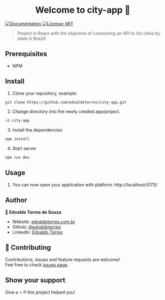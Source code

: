 <h1 align="center">Welcome to city-app 👋</h1>
<p>
  <a href="https://documenter.getpostman.com/view/13040502/UzBjrney#c3212110-5be6-45bd-b000-95c6538746ca" target="_blank">
    <img alt="Documentation" src="https://img.shields.io/badge/documentation-yes-brightgreen.svg" />
  </a>
  <a href="#" target="_blank">
    <img alt="License: MIT" src="https://img.shields.io/badge/License-MIT-yellow.svg" />
  </a>
</p>

> Project in React with the objective of consuming an API to list cities by state in Brazil!

## Prerequisites

* NPM

## Install

1. Clone your repository, example:

```sh
git clone https://github.com/edvaldotorres/city-app.git
```
2. Change directory into the newly created app/project.

```sh
cd city-app
```

3. Install the dependencies

```sh
npm install
```

4. Start server

```sh
npm run dev
```

## Usage

1. You can now open your application with platform: http://localhost:5173/

## Author

👤 **Edvaldo Torres de Souza**

* Website: [edvaldotorres.com.br](https://edvaldotorres.com.br/)
* Github: [@edvaldotorres](https://github.com/edvaldotorres)
* LinkedIn: [Edvaldo Torres](https://www.linkedin.com/in/edvaldo-torres-189894150/)

## 🤝 Contributing

Contributions, issues and feature requests are welcome!<br />Feel free to check [issues page](https://github.com/edvaldotorres/city-app/issues). 

## Show your support

Give a ⭐️ if this project helped you!